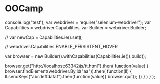 # OOCamp

console.log("test");
var webdriver = require("selenium-webdriver");
var Capabilities = webdriver.Capabilities;
var Builder = webdriver.Builder;

// var newCap = Capabilities.ie().set();

// webdriver.Capabilities.ENABLE_PERSISTENT_HOVER

var browser = new Builder().withCapabilities(Capabilities.ie()).build();

browser.get("http://localhost:63342/js/tt.html").then(
    function(value) {
        browser.findElement(webdriver.By.id("aa")).then(
            function(ll) {
                ll.sendKeys("abcdeffdafaf").then(function(value){
                    browser.quit();
                })
            }
        )
    }
);

